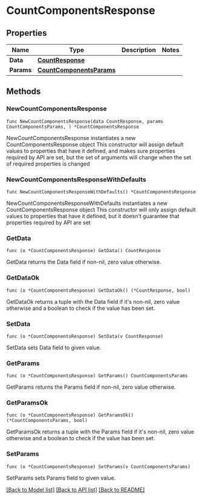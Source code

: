 # CountComponentsResponse

## Properties

Name | Type | Description | Notes
------------ | ------------- | ------------- | -------------
**Data** | [**CountResponse**](CountResponse.md) |  | 
**Params** | [**CountComponentsParams**](CountComponentsParams.md) |  | 

## Methods

### NewCountComponentsResponse

`func NewCountComponentsResponse(data CountResponse, params CountComponentsParams, ) *CountComponentsResponse`

NewCountComponentsResponse instantiates a new CountComponentsResponse object
This constructor will assign default values to properties that have it defined,
and makes sure properties required by API are set, but the set of arguments
will change when the set of required properties is changed

### NewCountComponentsResponseWithDefaults

`func NewCountComponentsResponseWithDefaults() *CountComponentsResponse`

NewCountComponentsResponseWithDefaults instantiates a new CountComponentsResponse object
This constructor will only assign default values to properties that have it defined,
but it doesn't guarantee that properties required by API are set

### GetData

`func (o *CountComponentsResponse) GetData() CountResponse`

GetData returns the Data field if non-nil, zero value otherwise.

### GetDataOk

`func (o *CountComponentsResponse) GetDataOk() (*CountResponse, bool)`

GetDataOk returns a tuple with the Data field if it's non-nil, zero value otherwise
and a boolean to check if the value has been set.

### SetData

`func (o *CountComponentsResponse) SetData(v CountResponse)`

SetData sets Data field to given value.


### GetParams

`func (o *CountComponentsResponse) GetParams() CountComponentsParams`

GetParams returns the Params field if non-nil, zero value otherwise.

### GetParamsOk

`func (o *CountComponentsResponse) GetParamsOk() (*CountComponentsParams, bool)`

GetParamsOk returns a tuple with the Params field if it's non-nil, zero value otherwise
and a boolean to check if the value has been set.

### SetParams

`func (o *CountComponentsResponse) SetParams(v CountComponentsParams)`

SetParams sets Params field to given value.



[[Back to Model list]](../README.md#documentation-for-models) [[Back to API list]](../README.md#documentation-for-api-endpoints) [[Back to README]](../README.md)


